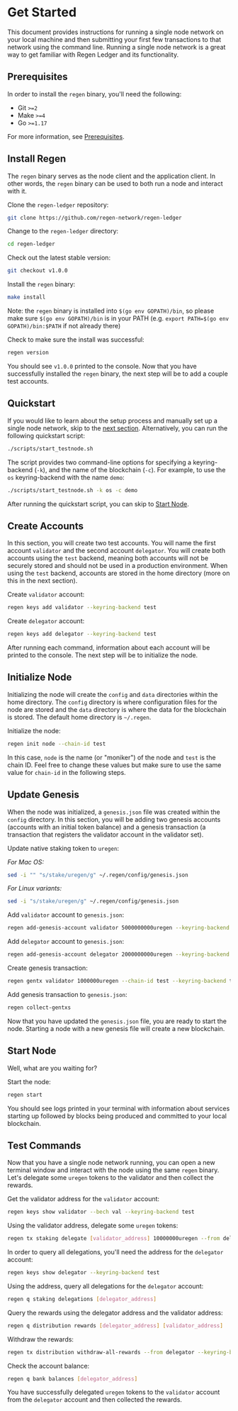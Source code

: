# Get Started

This document provides instructions for running a single node network on your local machine and then submitting your first few transactions to that network using the command line. Running a single node network is a great way to get familiar with Regen Ledger and its functionality.

## Prerequisites

In order to install the `regen` binary, you'll need the following: 

- Git `>=2`
- Make `>=4`
- Go `>=1.17`

For more information, see [Prerequisites](prerequisites.md). 

## Install Regen

The `regen` binary serves as the node client and the application client. In other words, the `regen` binary can be used to both run a node and interact with it.

Clone the `regen-ledger` repository:

```bash
git clone https://github.com/regen-network/regen-ledger
```

Change to the `regen-ledger` directory:

```bash
cd regen-ledger
```

Check out the latest stable version:

```bash
git checkout v1.0.0
```

Install the `regen` binary:

```bash
make install
```

Note: the `regen` binary is installed into `$(go env GOPATH)/bin`, so please make sure `$(go env GOPATH)/bin` is in your PATH (e.g. `export PATH=$(go env GOPATH)/bin:$PATH` if not already there)

Check to make sure the install was successful:

```bash
regen version
```

You should see `v1.0.0` printed to the console. Now that you have successfully installed the `regen` binary, the next step will be to add a couple test accounts.

## Quickstart

If you would like to learn about the setup process and manually set up a single node network, skip to the [next section](#create-accounts). Alternatively, you can run the following quickstart script:

```bash
./scripts/start_testnode.sh
```

The script provides two command-line options for specifying a keyring-backend (`-k`), and the name of the blockchain (`-c`). For example, to use the `os` keyring-backend with the name `demo`:

```bash
./scripts/start_testnode.sh -k os -c demo
```

After running the quickstart script, you can skip to [Start Node](#start-node).

## Create Accounts

In this section, you will create two test accounts. You will name the first account `validator` and the second account `delegator`. You will create both accounts using the `test` backend, meaning both accounts will not be securely stored and should not be used in a production environment. When using the `test` backend, accounts are stored in the home directory (more on this in the next section). 

Create `validator` account:

```bash
regen keys add validator --keyring-backend test
```

Create `delegator` account:

```bash
regen keys add delegator --keyring-backend test
```

After running each command, information about each account will be printed to the console. The next step will be to initialize the node.

## Initialize Node

Initializing the node will create the `config` and `data` directories within the home directory. The `config` directory is where configuration files for the node are stored and the `data` directory is where the data for the blockchain is stored. The default home directory is `~/.regen`.

Initialize the node:

```bash
regen init node --chain-id test
```

In this case, `node` is the name (or "moniker") of the node and `test` is the chain ID. Feel free to change these values but make sure to use the same value for `chain-id` in the following steps.

## Update Genesis

When the node was initialized, a `genesis.json` file was created within the `config` directory. In this section, you will be adding two genesis accounts (accounts with an initial token balance) and a genesis transaction (a transaction that registers the validator account in the validator set).

Update native staking token to `uregen`:

*For Mac OS:*

```bash
sed -i "" "s/stake/uregen/g" ~/.regen/config/genesis.json
```

*For Linux variants:*

```bash
sed -i "s/stake/uregen/g" ~/.regen/config/genesis.json
```

Add `validator` account to `genesis.json`:

```bash
regen add-genesis-account validator 5000000000uregen --keyring-backend test
```

Add `delegator` account to `genesis.json`:

```bash
regen add-genesis-account delegator 2000000000uregen --keyring-backend test
```

Create genesis transaction:

```bash
regen gentx validator 1000000uregen --chain-id test --keyring-backend test
```

Add genesis transaction to `genesis.json`:

```bash
regen collect-gentxs
```

Now that you have updated the `genesis.json` file, you are ready to start the node. Starting a node with a new genesis file will create a new blockchain.

## Start Node

Well, what are you waiting for?

Start the node:

```bash
regen start
```

You should see logs printed in your terminal with information about services starting up followed by blocks being produced and committed to your local blockchain.

## Test Commands

Now that you have a single node network running, you can open a new terminal window and interact with the node using the same `regen` binary. Let's delegate some `uregen` tokens to the validator and then collect the rewards.

Get the validator address for the `validator` account:

```bash
regen keys show validator --bech val --keyring-backend test
```

Using the validator address, delegate some `uregen` tokens:

```bash
regen tx staking delegate [validator_address] 10000000uregen --from delegator --keyring-backend test --chain-id test
```

In order to query all delegations, you'll need the address for the `delegator` account:

```bash
regen keys show delegator --keyring-backend test
```

Using the address, query all delegations for the `delegator` account:

```bash
regen q staking delegations [delegator_address]
```

Query the rewards using the delegator address and the validator address:

```bash
regen q distribution rewards [delegator_address] [validator_address]
```

Withdraw the rewards:

```bash
regen tx distribution withdraw-all-rewards --from delegator --keyring-backend test --chain-id test
```

Check the account balance:

```bash
regen q bank balances [delegator_address]
```

You have successfully delegated `uregen` tokens to the `validator` account from the `delegator` account and then collected the rewards.
